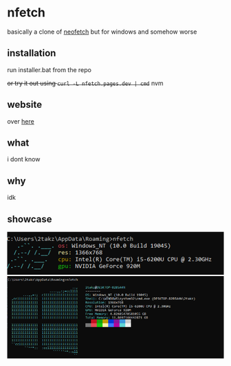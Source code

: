 # nfetch

basically a clone of [neofetch](https://github.com/dylanaraps/neofetch) but for windows and somehow worse

## installation

run installer.bat from the repo

~~or try it out using `curl -L nfetch.pages.dev | cmd`~~ nvm

## website

over [here](https://nfetch.pages.dev)

## what

i dont know

## why

idk

## showcase 
![](showcase.png)
![](showcase2.png)
